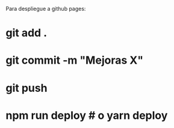 Para despliegue a github pages:

# git add .
# git commit -m "Mejoras X"
# git push
# npm run deploy   # o yarn deploy